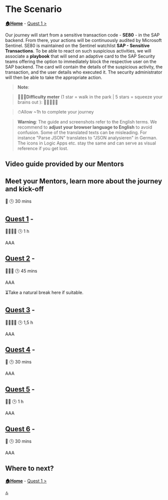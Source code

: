 # The Scenario

**[🏠Home](../README.md)** - [ Quest 1 >](quest1.md)

Our journey will start from a sensitive transaction code - **SE80** - in the SAP backend. From there, your actions will be continuously audited by Microsoft Sentinel. SE80 is maintained on the Sentinel watchlist **SAP - Sensitive Transactions**. To be able to react on such suspicious activities, we will associate a **playbook** that will send an adaptive card to the SAP Security teams offering the option to immediately block the respective user on the SAP backend. The card will contain the details of the suspicious activity, the transaction, and the user details who executed it. The security administrator will then be able to take the appropriate action.

> **Note**:

>🏋🏽‍♂️**Difficulty meter** (1 star = walk in the park | 5 stars = squeeze your brains out ): 🌟🌟🌟🌟🌟

>⏱Allow ~1h to complete your journey

> **Warning**: The guide and screenshots refer to the English terms. We recommend to **adjust your browser language to English** to avoid confusion. Some of the translated texts can be misleading. For instance "Parse JSON" translates to "JSON analysieren" in German. The icons in Logic Apps etc. stay the same and can serve as visual reference if you get lost.

## Video guide provided by our Mentors

## Meet your Mentors, learn more about the journey and kick-off

🌟
🕒 30 mins

## [Quest 1](quest1.md) - 

🌟🌟🌟🌟
🕒 1 h

AAA

## [Quest 2](quest2.md) - 

🌟🌟🌟
🕒 45 mins

AAA

⏳Take a natural break here if suitable.

## [Quest 3](quest3.md) - 

🌟🌟🌟🌟
🕒 1,5 h

AAA

## [Quest 4](quest4.md) - 

🌟
🕒 30 mins

AAA

## [Quest 5](quest5.md) - 

🌟🌟
🕒 1 h

AAA

## [Quest 6](quest6.md) - 

🌟
🕒 30 mins

AAA

## Where to next?

**[🏠Home](../README.md)** - [ Quest 1 >](quest1.md)

[🔝](#)
